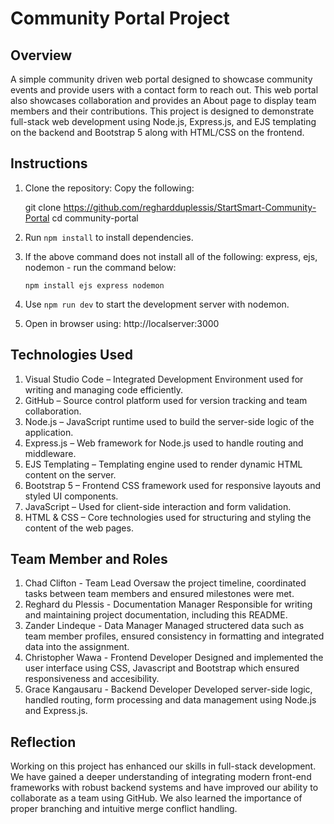 # Community Portal Project

## Overview

A simple community driven web portal designed to showcase community events and provide users with a contact form to reach out. This web portal also showcases collaboration and provides an About page to display team members and their contributions. This project is designed to demonstrate full-stack web development using Node.js, Express.js, and EJS templating on the backend and Bootstrap 5 along with HTML/CSS on the frontend.


## Instructions

1. Clone the repository:
    Copy the following:

    git clone https://github.com/reghardduplessis/StartSmart-Community-Portal
    cd community-portal

2. Run `npm install` to install dependencies.

3. If the above command does not install all of the following: express, ejs, nodemon - run the command below:

    `npm install ejs express nodemon`

4. Use `npm run dev` to start the development server with nodemon.

5. Open in browser using: http://localserver:3000


## Technologies Used

1. Visual Studio Code – Integrated Development Environment used for writing and managing code efficiently.
2. GitHub – Source control platform used for version tracking and team collaboration.
3. Node.js – JavaScript runtime used to build the server-side logic of the application.
4. Express.js – Web framework for Node.js used to handle routing and middleware.
5. EJS Templating – Templating engine used to render dynamic HTML content on the server.
6. Bootstrap 5 – Frontend CSS framework used for responsive layouts and styled UI components.
7. JavaScript – Used for client-side interaction and form validation.
8. HTML & CSS – Core technologies used for structuring and styling the content of the web pages.


## Team Member and Roles

1. Chad Clifton - Team Lead
Oversaw the project timeline, coordinated tasks between team members and ensured milestones were met.
2. Reghard du Plessis - Documentation Manager
Responsible for writing and maintaining project documentation, including this README.
3. Zander Lindeque - Data Manager
Managed structered data such as team member profiles, ensured consistency in formatting and integrated data into the assignment.
4. Christopher Wawa - Frontend Developer
Designed and implemented the user interface using CSS, Javascript and Bootstrap which ensured responsiveness and accesibility.
5. Grace Kangausaru - Backend Developer
Developed server-side logic, handled routing, form processing and data management using Node.js and Express.js.


## Reflection

Working on this project has enhanced our skills in full-stack development. We have gained a deeper understanding of integrating modern front-end frameworks with robust backend systems and have improved our ability to collaborate as a team using GitHub. We also learned the importance of proper branching and intuitive merge conflict handling. 